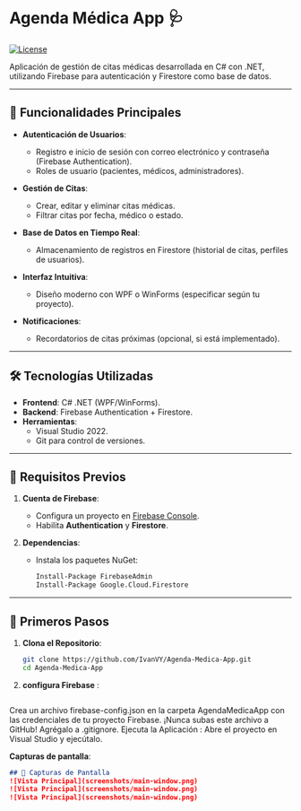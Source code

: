 # Agenda Médica App 🩺

[![License](https://img.shields.io/badge/License-MIT-green.svg)](LICENSE)

Aplicación de gestión de citas médicas desarrollada en C# con .NET, utilizando Firebase para autenticación y Firestore como base de datos.

---

## 🚀 Funcionalidades Principales

- **Autenticación de Usuarios**:
  - Registro e inicio de sesión con correo electrónico y contraseña (Firebase Authentication).
  - Roles de usuario (pacientes, médicos, administradores).

- **Gestión de Citas**:
  - Crear, editar y eliminar citas médicas.
  - Filtrar citas por fecha, médico o estado.

- **Base de Datos en Tiempo Real**:
  - Almacenamiento de registros en Firestore (historial de citas, perfiles de usuarios).

- **Interfaz Intuitiva**:
  - Diseño moderno con WPF o WinForms (especificar según tu proyecto).

- **Notificaciones**:
  - Recordatorios de citas próximas (opcional, si está implementado).

---

## 🛠 Tecnologías Utilizadas

- **Frontend**: C# .NET (WPF/WinForms).
- **Backend**: Firebase Authentication + Firestore.
- **Herramientas**:
  - Visual Studio 2022.
  - Git para control de versiones.

---

## 📝 Requisitos Previos

1. **Cuenta de Firebase**:
   - Configura un proyecto en [Firebase Console](https://console.firebase.google.com/).
   - Habilita **Authentication** y **Firestore**.

2. **Dependencias**:
   - Instala los paquetes NuGet:
     ```bash
     Install-Package FirebaseAdmin
     Install-Package Google.Cloud.Firestore
     ```

---

## 🚦 Primeros Pasos

1. **Clona el Repositorio**:
   ```bash
   git clone https://github.com/IvanVY/Agenda-Medica-App.git
   cd Agenda-Medica-App

2. **configura Firebase** :
   ```bash
  Crea un archivo firebase-config.json en la carpeta AgendaMedicaApp con las credenciales de tu proyecto Firebase.
  ¡Nunca subas este archivo a GitHub! Agrégalo a .gitignore.
  Ejecuta la Aplicación :
Abre el proyecto en Visual Studio y ejecútalo.


**Capturas de pantalla**:
   ```markdown
   ## 📸 Capturas de Pantalla
   ![Vista Principal](screenshots/main-window.png)
   ![Vista Principal](screenshots/main-window.png)
   ![Vista Principal](screenshots/main-window.png)
